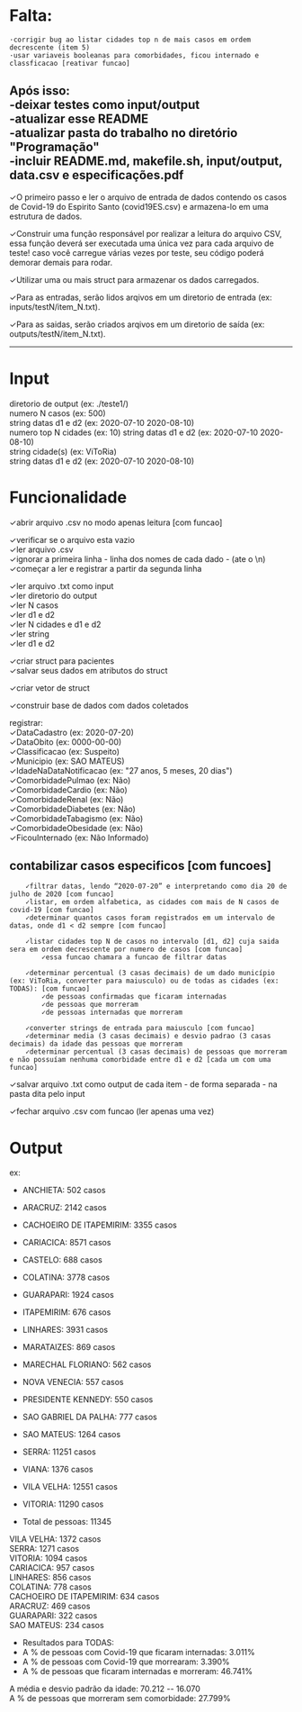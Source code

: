 # Falta:
	·corrigir bug ao listar cidades top n de mais casos em ordem decrescente (item 5)
	·usar variaveis booleanas para comorbidades, ficou internado e classficacao [reativar funcao]

Após isso:   
-deixar testes como input/output   
-atualizar esse README   
-atualizar pasta do trabalho no diretório "Programação"   
	-incluir README.md, makefile.sh, input/output, data.csv e especificações.pdf   
---------------------------------------------------------------------------------------------

✓O primeiro passo e ler o arquivo de entrada de dados contendo os casos de Covid-19 do Espirito Santo (covid19ES.csv) e armazena-lo em uma estrutura de dados.  

✓Construir uma função responsável por realizar a leitura do arquivo CSV, essa função deverá ser executada uma única vez para cada arquivo de teste! caso você carregue várias vezes por teste, seu código poderá demorar demais para rodar.  

✓Utilizar uma ou mais struct para armazenar os dados carregados.  

✓Para as entradas, serão lidos arqivos em um diretorio de entrada (ex: inputs/testN/item_N.txt).  

✓Para as saidas, serão criados arqivos em um diretorio de saída (ex: outputs/testN/item_N.txt).  

---------------------------------------------------------------------------------------------

# Input

diretorio de output (ex: ./teste1/)  
numero N casos (ex: 500)  
string datas d1 e d2 (ex: 2020-07-10 2020-08-10)  
numero top N cidades (ex: 10)	string datas d1 e d2 (ex: 2020-07-10 2020-08-10)  
string cidade(s) (ex: ViToRia)  
string datas d1 e d2 (ex: 2020-07-10 2020-08-10)  


# Funcionalidade

✓abrir arquivo .csv no modo apenas leitura [com funcao]  

✓verificar se o arquivo esta vazio  
✓ler arquivo .csv   
		✓ignorar a primeira linha - linha dos nomes de cada dado - (ate o \n)  
		✓começar a ler e registrar a partir da segunda linha  

✓ler arquivo .txt como input  
		✓ler diretorio do output  
		✓ler N casos  
		✓ler d1 e d2  
		✓ler N cidades e d1 e d2  
		✓ler string  
		✓ler d1 e d2  

✓criar struct para pacientes  
		✓salvar seus dados em atributos do struct  

✓criar vetor de struct  

✓construir base de dados com dados coletados  

registrar:  
		✓DataCadastro (ex: 2020-07-20)  
		✓DataObito (ex: 0000-00-00)  
		✓Classificacao (ex: Suspeito)  
		✓Municipio (ex: SAO MATEUS)  
		✓IdadeNaDataNotificacao (ex: "27 anos, 5 meses, 20 dias")  
		✓ComorbidadePulmao (ex: Não)  
		✓ComorbidadeCardio (ex: Não)  
		✓ComorbidadeRenal (ex: Não)  
		✓ComorbidadeDiabetes (ex: Não)  
		✓ComorbidadeTabagismo (ex: Não)  
		✓ComorbidadeObesidade (ex: Não)  
		✓FicouInternado (ex: Não Informado)  

## contabilizar casos especificos [com funcoes]  

		✓filtrar datas, lendo “2020-07-20” e interpretando como dia 20 de julho de 2020 [com funcao]  
		✓listar, em ordem alfabetica, as cidades com mais de N casos de covid-19 [com funcao]  
		✓determinar quantos casos foram registrados em um intervalo de datas, onde d1 < d2 sempre [com funcao]  

		✓listar cidades top N de casos no intervalo [d1, d2] cuja saida sera em ordem decrescente por numero de casos [com funcao]  
			✓essa funcao chamara a funcao de filtrar datas  

		✓determinar percentual (3 casas decimais) de um dado município (ex: ViToRia, converter para maiusculo) ou de todas as cidades (ex: TODAS): [com funcao]  
			✓de pessoas confirmadas que ficaram internadas  
			✓de pessoas que morreram  
			✓de pessoas internadas que morreram  

		✓converter strings de entrada para maiusculo [com funcao]  
		✓determinar media (3 casas decimais) e desvio padrao (3 casas decimais) da idade das pessoas que morreram
		✓determinar percentual (3 casas decimais) de pessoas que morreram e não possuíam nenhuma comorbidade entre d1 e d2 [cada um com uma funcao]  

✓salvar arquivo .txt como output de cada item - de forma separada - na pasta dita pelo input  

✓fechar arquivo .csv com funcao (ler apenas uma vez)  


# Output

ex:

- ANCHIETA: 502 casos 
- ARACRUZ: 2142 casos 
- CACHOEIRO DE ITAPEMIRIM: 3355 casos 
- CARIACICA: 8571 casos 
- CASTELO: 688 casos 
- COLATINA: 3778 casos 
- GUARAPARI: 1924 casos 
- ITAPEMIRIM: 676 casos 
- LINHARES: 3931 casos 
- MARATAIZES: 869 casos 
- MARECHAL FLORIANO: 562 casos 
- NOVA VENECIA: 557 casos 
- PRESIDENTE KENNEDY: 550 casos 
- SAO GABRIEL DA PALHA: 777 casos 
- SAO MATEUS: 1264 casos 
- SERRA: 11251 casos 
- VIANA: 1376 casos 
- VILA VELHA: 12551 casos 
- VITORIA: 11290 casos 

- Total de pessoas: 11345 

VILA VELHA: 1372 casos  
SERRA: 1271 casos  
VITORIA: 1094 casos  
CARIACICA: 957 casos  
LINHARES: 856 casos  
COLATINA: 778 casos  
CACHOEIRO DE ITAPEMIRIM: 634 casos  
ARACRUZ: 469 casos  
GUARAPARI: 322 casos  
SAO MATEUS: 234 casos  

- Resultados para TODAS:  
- A % de pessoas com Covid-19 que ficaram internadas: 3.011%  
- A % de pessoas com Covid-19 que morrearam: 3.390%  
- A % de pessoas que ficaram internadas e morreram: 46.741%  

A média e desvio padrão da idade: 70.212 -- 16.070  
A % de pessoas que morreram sem comorbidade: 27.799%  
